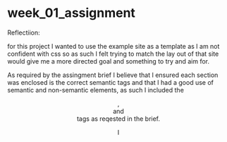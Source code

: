 # week_01_assignment

Reflectiion:

for this project I wanted to use the example site as a template as I am not confident with css so as such I felt trying to match the lay out of that site would give me a more directed goal and something to try and aim for.

As required by the assingment brief I believe that I ensured each section was enclosed is the correct semantic tags and that I had a good use of semantic and non-semantic elements, as such I included the <header>,<nav> and <footer> tags as reqested in the brief.

I
